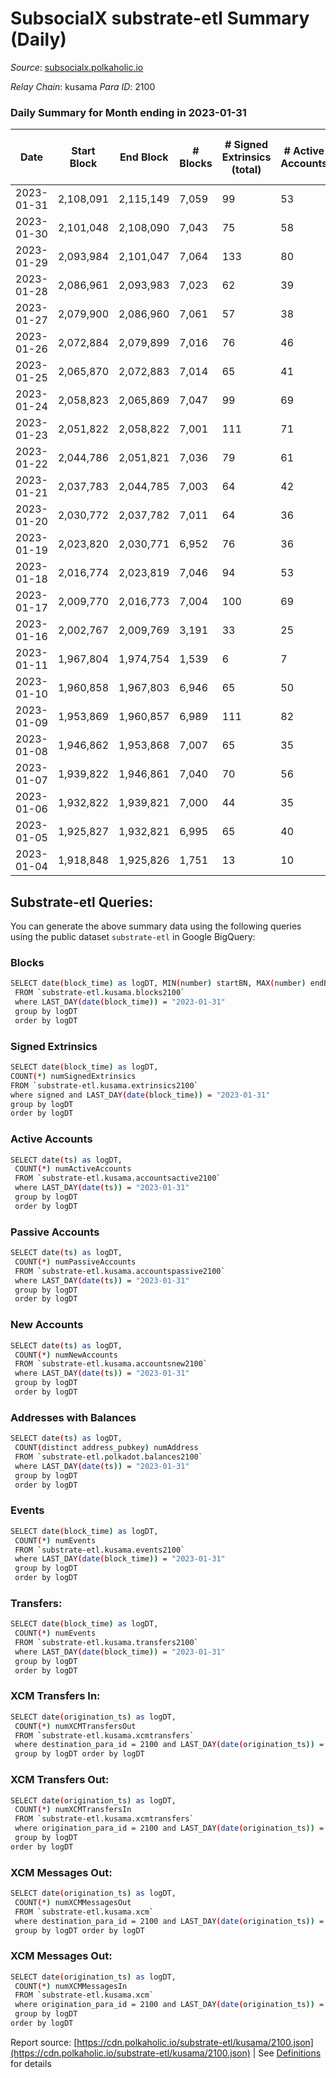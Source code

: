 # SubsocialX substrate-etl Summary (Daily)

_Source_: [subsocialx.polkaholic.io](https://subsocialx.polkaholic.io)

*Relay Chain*: kusama
*Para ID*: 2100



### Daily Summary for Month ending in 2023-01-31


| Date | Start Block | End Block | # Blocks | # Signed Extrinsics (total) | # Active Accounts | # Passive | # New | # Addresses with Balances | # Events | # Transfers | # XCM Transfers In | # XCM Transfers Out | # XCM In | # XCM Out | Issues | 
| ---- | ----------- | --------- | -------- | --------------------------- | ----------------- | --------- | ----- | ------------------------- | -------- | ----------- | ------------------ | ------------------- | -------- | --------- | ------ |
| 2023-01-31 | 2,108,091 | 2,115,149 | 7,059 | 99 | 53 |  | 3 | 34,238 | 14,450 |   |   |   |  |  |  |
| 2023-01-30 | 2,101,048 | 2,108,090 | 7,043 | 75 | 58 |  | 4 | 34,235 | 14,372 |   |   |   |  |  |  |
| 2023-01-29 | 2,093,984 | 2,101,047 | 7,064 | 133 | 80 |  | 4 | 34,231 | 14,599 |   |   |   |  |  |  |
| 2023-01-28 | 2,086,961 | 2,093,983 | 7,023 | 62 | 39 |  | 2 | 34,227 | 14,268 |   |   |   |  |  |  |
| 2023-01-27 | 2,079,900 | 2,086,960 | 7,061 | 57 | 38 |  | 4 | 34,225 | 14,308 |   |   |   |  |  |  |
| 2023-01-26 | 2,072,884 | 2,079,899 | 7,016 | 76 | 46 | 8 | 11 | 34,221 | 14,309 | 8  |   |   |  |  |  |
| 2023-01-25 | 2,065,870 | 2,072,883 | 7,014 | 65 | 41 |  | 1 | 34,210 | 14,242 |   |   |   |  |  |  |
| 2023-01-24 | 2,058,823 | 2,065,869 | 7,047 | 99 | 69 |  | 5 | 34,209 | 14,457 |   |   |   |  |  |  |
| 2023-01-23 | 2,051,822 | 2,058,822 | 7,001 | 111 | 71 |  | 3 | 34,204 | 14,389 |   |   |   |  |  |  |
| 2023-01-22 | 2,044,786 | 2,051,821 | 7,036 | 79 | 61 |  | 1 | 34,201 | 14,333 |   |   |   |  |  |  |
| 2023-01-21 | 2,037,783 | 2,044,785 | 7,003 | 64 | 42 |  | 3 | 34,200 | 14,240 |   |   |   |  |  |  |
| 2023-01-20 | 2,030,772 | 2,037,782 | 7,011 | 64 | 36 |  | 2 | 34,197 | 14,286 |   |   |   |  |  |  |
| 2023-01-19 | 2,023,820 | 2,030,771 | 6,952 | 76 | 36 |  | 2 | 34,195 | 14,130 |   |   |   |  |  |  |
| 2023-01-18 | 2,016,774 | 2,023,819 | 7,046 | 94 | 53 |  | 1 | 34,193 | 14,475 |   |   |   |  |  |  |
| 2023-01-17 | 2,009,770 | 2,016,773 | 7,004 | 100 | 69 |  | 1 | 34,192 | 14,341 |   |   |   |  |  |  |
| 2023-01-16 | 2,002,767 | 2,009,769 | 3,191 | 33 | 25 |  | 34,191 | 34,191 | 6,487 |   |   |   |  |  |  |
| 2023-01-11 | 1,967,804 | 1,974,754 | 1,539 | 6 | 7 |  | 3 | 34,187 | 3,097 |   |   |   |  |  |  |
| 2023-01-10 | 1,960,858 | 1,967,803 | 6,946 | 65 | 50 |  |  | 34,184 | 14,130 |   |   |   |  |  |  |
| 2023-01-09 | 1,953,869 | 1,960,857 | 6,989 | 111 | 82 |  | 1 | 34,184 | 14,351 |   |   |   |  |  |  |
| 2023-01-08 | 1,946,862 | 1,953,868 | 7,007 | 65 | 35 |  | 1 | 34,183 | 14,245 |   |   |   |  |  |  |
| 2023-01-07 | 1,939,822 | 1,946,861 | 7,040 | 70 | 56 |  | 1 | 34,182 | 14,299 |   |   |   |  |  |  |
| 2023-01-06 | 1,932,822 | 1,939,821 | 7,000 | 44 | 35 | 1 | 1 | 34,181 | 14,158 | 1  |   |   |  |  |  |
| 2023-01-05 | 1,925,827 | 1,932,821 | 6,995 | 65 | 40 |  | 3 | 34,180 | 14,210 |   |   |   |  |  |  |
| 2023-01-04 | 1,918,848 | 1,925,826 | 1,751 | 13 | 10 |  | 34,177 | 34,177 | 3,546 |   |   |   |  |  |  |

## Substrate-etl Queries:
You can generate the above summary data using the following queries using the public dataset `substrate-etl` in Google BigQuery:

### Blocks
```bash
SELECT date(block_time) as logDT, MIN(number) startBN, MAX(number) endBN, COUNT(*) numBlocks 
 FROM `substrate-etl.kusama.blocks2100`  
 where LAST_DAY(date(block_time)) = "2023-01-31" 
 group by logDT 
 order by logDT
```

### Signed Extrinsics
```bash
SELECT date(block_time) as logDT, 
COUNT(*) numSignedExtrinsics 
FROM `substrate-etl.kusama.extrinsics2100`  
where signed and LAST_DAY(date(block_time)) = "2023-01-31" 
group by logDT 
order by logDT
```

### Active Accounts
```bash
SELECT date(ts) as logDT, 
 COUNT(*) numActiveAccounts 
 FROM `substrate-etl.kusama.accountsactive2100` 
 where LAST_DAY(date(ts)) = "2023-01-31" 
 group by logDT 
 order by logDT
```

### Passive Accounts
```bash
SELECT date(ts) as logDT, 
 COUNT(*) numPassiveAccounts 
 FROM `substrate-etl.kusama.accountspassive2100` 
 where LAST_DAY(date(ts)) = "2023-01-31" 
 group by logDT 
 order by logDT
```

### New Accounts
```bash
SELECT date(ts) as logDT, 
 COUNT(*) numNewAccounts 
 FROM `substrate-etl.kusama.accountsnew2100` 
 where LAST_DAY(date(ts)) = "2023-01-31" 
 group by logDT
 order by logDT
```

### Addresses with Balances
```bash
SELECT date(ts) as logDT,
 COUNT(distinct address_pubkey) numAddress 
 FROM `substrate-etl.polkadot.balances2100` 
 where LAST_DAY(date(ts)) = "2023-01-31" 
 group by logDT 
 order by logDT
```

### Events
```bash
SELECT date(block_time) as logDT, 
 COUNT(*) numEvents 
 FROM `substrate-etl.kusama.events2100` 
 where LAST_DAY(date(block_time)) = "2023-01-31" 
 group by logDT 
 order by logDT
```

### Transfers:
```bash
SELECT date(block_time) as logDT, 
 COUNT(*) numEvents 
 FROM `substrate-etl.kusama.transfers2100` 
 where LAST_DAY(date(block_time)) = "2023-01-31" 
 group by logDT 
 order by logDT
```

### XCM Transfers In:
```bash
SELECT date(origination_ts) as logDT, 
 COUNT(*) numXCMTransfersOut 
 FROM `substrate-etl.kusama.xcmtransfers` 
 where destination_para_id = 2100 and LAST_DAY(date(origination_ts)) = "2023-01-31" 
 group by logDT order by logDT
```

### XCM Transfers Out:
```bash
SELECT date(origination_ts) as logDT, 
 COUNT(*) numXCMTransfersIn 
 FROM `substrate-etl.kusama.xcmtransfers` 
 where origination_para_id = 2100 and LAST_DAY(date(origination_ts)) = "2023-01-31" 
 group by logDT 
order by logDT
```

### XCM Messages Out:
```bash
SELECT date(origination_ts) as logDT, 
 COUNT(*) numXCMMessagesOut 
 FROM `substrate-etl.kusama.xcm` 
 where destination_para_id = 2100 and LAST_DAY(date(origination_ts)) = "2023-01-31" 
 group by logDT order by logDT
```

### XCM Messages Out:
```bash
SELECT date(origination_ts) as logDT, 
 COUNT(*) numXCMMessagesIn 
 FROM `substrate-etl.kusama.xcm` 
 where origination_para_id = 2100 and LAST_DAY(date(origination_ts)) = "2023-01-31" 
 group by logDT 
order by logDT
```


Report source: [https://cdn.polkaholic.io/substrate-etl/kusama/2100.json](https://cdn.polkaholic.io/substrate-etl/kusama/2100.json) | See [Definitions](/DEFINITIONS.md) for details
